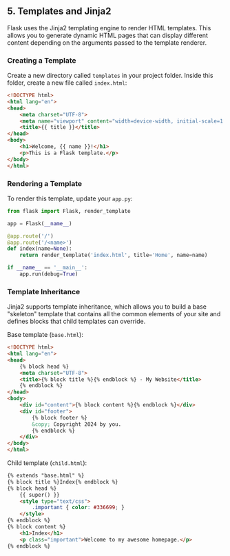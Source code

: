 ## 5. Templates and Jinja2

Flask uses the Jinja2 templating engine to render HTML templates. This allows you to generate dynamic HTML pages that can display different content depending on the arguments passed to the template renderer.

### Creating a Template

Create a new directory called `templates` in your project folder. Inside this folder, create a new file called `index.html`:

```html
<!DOCTYPE html>
<html lang="en">
<head>
    <meta charset="UTF-8">
    <meta name="viewport" content="width=device-width, initial-scale=1.0">
    <title>{{ title }}</title>
</head>
<body>
    <h1>Welcome, {{ name }}!</h1>
    <p>This is a Flask template.</p>
</body>
</html>
```

### Rendering a Template

To render this template, update your `app.py`:

```python
from flask import Flask, render_template

app = Flask(__name__)

@app.route('/')
@app.route('/<name>')
def index(name=None):
    return render_template('index.html', title='Home', name=name)

if __name__ == '__main__':
    app.run(debug=True)
```

### Template Inheritance

Jinja2 supports template inheritance, which allows you to build a base "skeleton" template that contains all the common elements of your site and defines blocks that child templates can override.

Base template (`base.html`):

```html
<!DOCTYPE html>
<html lang="en">
<head>
    {% block head %}
    <meta charset="UTF-8">
    <title>{% block title %}{% endblock %} - My Website</title>
    {% endblock %}
</head>
<body>
    <div id="content">{% block content %}{% endblock %}</div>
    <div id="footer">
        {% block footer %}
        &copy; Copyright 2024 by you.
        {% endblock %}
    </div>
</body>
</html>
```

Child template (`child.html`):

```html
{% extends "base.html" %}
{% block title %}Index{% endblock %}
{% block head %}
    {{ super() }}
    <style type="text/css">
        .important { color: #336699; }
    </style>
{% endblock %}
{% block content %}
    <h1>Index</h1>
    <p class="important">Welcome to my awesome homepage.</p>
{% endblock %}
```

